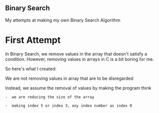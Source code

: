 ## Binary Search
My attempts at making my own Binary Search Algorithm

# First Attempt
In Binary Search, we remove values in the array that doesn't satisfy a condition. However, removing values in arrays in C is a bit boring for me.  

So here's what I created:

We are not removing values in array that are to be disregarded

Instead, we assume the removal of values by making the program think 

    -  we are reducing the size of the array
    
    -  making index 5 or index 3, any index number as index 0 

